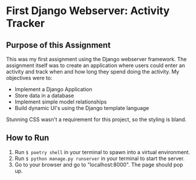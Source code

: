 # First Django Webserver: Activity Tracker

## Purpose of this Assignment
This was my first assignment using the Django webserver framework. The assignment itself was to create an application where users could enter an activity and track when and how long they spend doing the activity. My objectives were to:
  * Implement a Django Application
  * Store data in a database
  * Implement simple model relationships
  * Build dynamic UI's using the Django template language

Stunning CSS wasn't a requirement for this project, so the styling is bland.

## How to Run
1. Run `$ poetry shell` in your terminal to spawn into a virtual environment.
2. Run `$ python manage.py runserver` in your terminal to start the server.
3. Go to your browser and go to "localhost:8000". The page should pop up.
